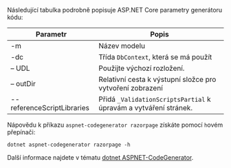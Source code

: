 <a name="codegenerator"></a>Následující tabulka podrobně popisuje ASP.NET Core parametry generátoru kódu:

| Parametr               | Popis|
| ----------------- | ------------ |
| -m  | Název modelu |
| -dc  | Třída `DbContext`, která se má použít |
| – UDL | Použijte výchozí rozložení. |
| – outDir | Relativní cesta k výstupní složce pro vytvoření zobrazení |
| --referenceScriptLibraries | Přidá `_ValidationScriptsPartial` k úpravám a vytváření stránek. |

Nápovědu k příkazu `aspnet-codegenerator razorpage` získáte pomocí `h`ovém přepínači:

```dotnetcli
dotnet aspnet-codegenerator razorpage -h
```

Další informace najdete v tématu [dotnet ASPNET-CodeGenerator](xref:fundamentals/tools/dotnet-aspnet-codegenerator).
